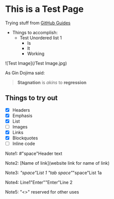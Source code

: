 
# This is a Test Page
Trying stuff from [GitHub Guides](https://guides.github.com/features/mastering-markdown/)
* Things to accomplish:
  * Test Unordered list 1
    * Is
    * It
    * Working

![Test Image](/Test Image.jpg)

As Gin Dojima said:

> __Stagnation__ is *akins* to __regression__

## Things to try out

- [x] Headers
- [x] Emphasis
- [x] List
- [ ] Images
- [x] Links
- [x] Blockquotes
- [ ] Inline code

Note1: #"space"Header text
 
Note2: [Name of link](website link for name of link)

Note3: *"space"List 1
       "tab space"*"space"List 1a
        
Note4: Line1"Enter""Enter"Line 2

Note5: "<>" reserved for other uses
